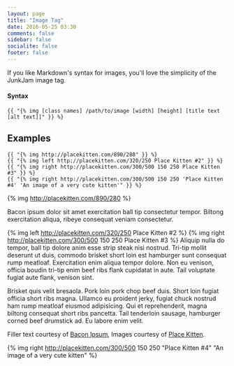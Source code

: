 ```yaml
---
layout: page
title: "Image Tag"
date: 2016-05-25 03:30
comments: false
sidebar: false
socialite: false
footer: false
---
```


If you like Markdown's syntax for images, you'll love the simplicity of the JunkJam image tag.

#### Syntax

    {{ "{% img [class names] /path/to/image [width] [height] [title text [alt text]]" }} %}

## Examples

    {{ "{% img http://placekitten.com/890/280" }} %}
    {{ "{% img left http://placekitten.com/320/250 Place Kitten #2" }} %}
    {{ "{% img right http://placekitten.com/300/500 150 250 Place Kitten #3" }} %}
    {{ "{% img right http://placekitten.com/300/500 150 250 'Place Kitten #4' 'An image of a very cute kitten'" }} %}

{% img http://placekitten.com/890/280 %}

Bacon ipsum dolor sit amet exercitation ball tip consectetur tempor. Biltong exercitation aliqua, ribeye consequat veniam consectetur.

{% img left http://placekitten.com/320/250 Place Kitten #2 %}
{% img right http://placekitten.com/300/500 150 250 Place Kitten #3 %}
Aliquip nulla do tempor, ball tip dolore anim esse strip steak nisi nostrud. Tri-tip mollit deserunt ut duis, commodo brisket short loin est hamburger sunt consequat rump meatloaf. Exercitation enim aliqua tempor dolore. Non eu venison, officia boudin tri-tip enim beef ribs flank cupidatat in aute. Tail voluptate fugiat aute flank, venison sint.

Brisket quis velit bresaola. Pork loin pork chop beef duis. Short loin fugiat officia short ribs magna. Ullamco eu proident jerky, fugiat chuck nostrud ham rump meatloaf eiusmod adipisicing. Qui et reprehenderit, magna biltong consequat short ribs pancetta. Tail tenderloin sausage, hamburger corned beef drumstick ad. Eu labore enim velit.

Filler text courtesy of [Bacon Ipsum](http://baconipsum.com), Images courtesy of [Place Kitten](http://placekitten.com).

{% img right http://placekitten.com/300/500 150 250 "Place Kitten #4" "An image of a very cute kitten" %}



